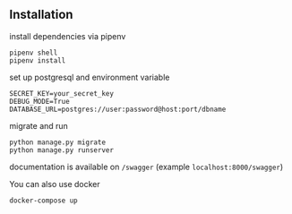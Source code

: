## Installation
install dependencies via pipenv
```shell
pipenv shell
pipenv install
```

set up postgresql and environment variable
```shell
SECRET_KEY=your_secret_key
DEBUG_MODE=True
DATABASE_URL=postgres://user:password@host:port/dbname
```
migrate and run
```shell
python manage.py migrate
python manage.py runserver
```

documentation is available on `/swagger` (example `localhost:8000/swagger`)


You can also use docker
```shell
docker-compose up
```